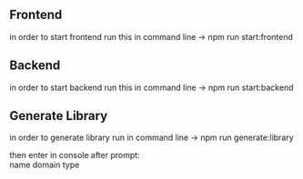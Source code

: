 ## Frontend

in order to start frontend run this in command line -> npm run start:frontend

## Backend

in order to start backend run this in command line -> npm run start:backend

## Generate Library

in order to generate library run in command line -> npm run generate:library

then enter in console after prompt:  
name 
domain 
type

